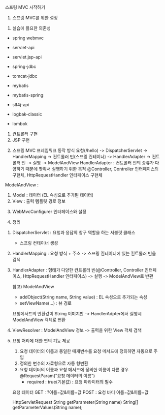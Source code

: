 스프링 MVC 시작하기
1. 스프링 MVC를 위한 설정
1) 실습에 플요한 의존성
- spring webmvc
- servlet-api
- servlet.jsp-api
- spring-jdbc
- tomcat-jdbc
- mybatis
- mybatis-spring

- slf4j-api
- logbak-classic

- lombok

1) 컨트롤러 구현
2) JSP 구현

2. 스프링 MVC 프레임워크 동작 방식
   요청(/hello) -> DispatcherServlet -> HandlerMapping -> 컨트롤러 빈(스프링 컨테이너) -> HandlerAdapter -> 컨트롤러 빈 -> 실행 -> ModelAndView
   HandlerAdapter : 컨트롤러 빈의 종류가 다양하기 때문에 맞춰서 실행하기 위한 목적
   @Controller, Controller 인터페이스의 구현체, HttpRequestHandler 인터페이스 구현체


ModelAndView :
1) Model : 데이터 (EL 속성으로 추가된 데이터)
2) View : 출력 템플릿 경로 정보

3. WebMvcConfigurer 인터페이스와 설정

4. 정리
1) DispatcherServlet
   : 요청과 응답의 창구 역할을 하는 서블릿 클래스
   - 스프링 컨테이너 생성

2) HandlerMapping
   : 요청 방식 + 주소 -> 스프링 컨테이너에 있는 컨트롤러 빈을 검색

3) HandlerAdapter
   : 형태가 다양한 컨트롤러 빈(@Controller, Controller 인터페이스, HttpRequestHandler 인터페이스) -> 실행 -> ModelAndView로 반환

   참고) ModelAndView
   - addObject(String name, String value) : EL 속성으로 추가되는 속성
   - setViewName(...) : 뷰 경로

   요청메서드의 반환값이 String 이미지만 -> HandlerAdpter에서 실행시 ModelAndView 객체로 변환

4) ViewResolver
   : ModelAndView 정보 -> 출력을 위한 View 객체 검색


5. 요청 처리에 대한 편의 기능 제공
    1) 요청 데이터의 이름과 동일한 매개변수를 요청 메서드에 정의하면 자동으로 주입
    2) 정의한 변수의 자료형으로 자동 형변환
    3) 요청 데이터의 이름과 요청 메서드에 정의한 이름이 다른 경우
       @RequestParam("요청 데이터의 이름")
       - required : true(기본값) : 요청 파라미터의 필수

   요청 데이터
   GET : ?이름=값&이름=값
   POST : 요청 바디 이름=값&이름=값

   	HttpServletRequest 
   		String getParameter(String name)
   		String[] getParameterValues(String name);